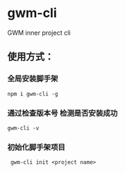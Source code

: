 # gwm-cli
GWM inner project cli



## 使用方式：
### 全局安装脚手架
```
npm i gwm-cli -g
```
### 通过检查版本号 检测是否安装成功
```
gwm-cli -v
```

### 初始化脚手架项目
```
 gwm-cli init <project name>
```
